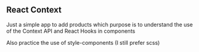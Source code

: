 ## React Context

Just a simple app to add products which purpose is to understand the use of the Context API and React Hooks in components


Also practice the use of style-components (I still prefer scss)